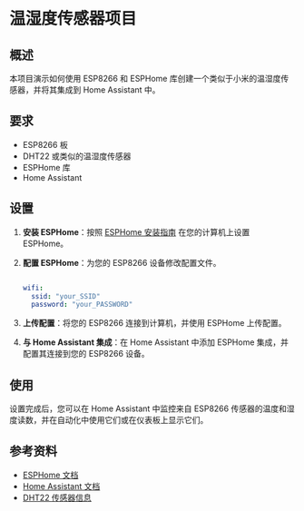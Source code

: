 # 温湿度传感器项目
## 概述

本项目演示如何使用 ESP8266 和 ESPHome 库创建一个类似于小米的温湿度传感器，并将其集成到 Home Assistant 中。

## 要求

- ESP8266 板
- DHT22 或类似的温湿度传感器
- ESPHome 库
- Home Assistant

## 设置

1. **安装 ESPHome**：按照 [ESPHome 安装指南](https://esphome.io/guides/installing_esphome.html) 在您的计算机上设置 ESPHome。
2. **配置 ESPHome**：为您的 ESP8266 设备修改配置文件。
    ```yaml
    
    wifi:
      ssid: "your_SSID"
      password: "your_PASSWORD"

    ```

3. **上传配置**：将您的 ESP8266 连接到计算机，并使用 ESPHome 上传配置。

4. **与 Home Assistant 集成**：在 Home Assistant 中添加 ESPHome 集成，并配置其连接到您的 ESP8266 设备。

## 使用

设置完成后，您可以在 Home Assistant 中监控来自 ESP8266 传感器的温度和湿度读数，并在自动化中使用它们或在仪表板上显示它们。

## 参考资料

- [ESPHome 文档](https://esphome.io/)
- [Home Assistant 文档](https://www.home-assistant.io/docs/)
- [DHT22 传感器信息](https://learn.adafruit.com/dht)
